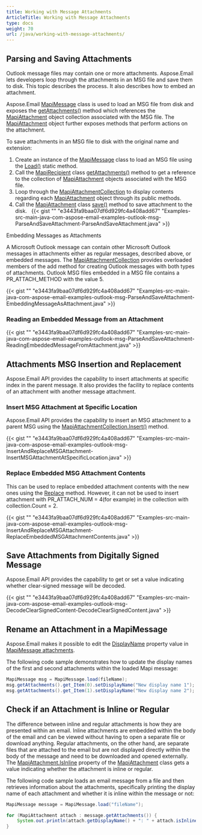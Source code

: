 ```yaml
---
title: Working with Message Attachments
ArticleTitle: Working with Message Attachments
type: docs
weight: 70
url: /java/working-with-message-attachments/
---
```


## **Parsing and Saving Attachments**

Outlook message files may contain one or more attachments. Aspose.Email lets developers loop through the attachments in an MSG file and save them to disk. This topic describes the process. It also describes how to embed an attachment.

Aspose.Email [MapiMessage](https://reference.aspose.com/email/java/com.aspose.email/mapimessage/) class is used to load an MSG file from disk and exposes the [getAttachments()](https://reference.aspose.com/email/java/com.aspose.email/mapimessage/#getAttachments--) method which references the [MapiAttachment](https://reference.aspose.com/email/java/com.aspose.email/mapiattachment/) object collection associated with the MSG file. The [MapiAttachment](https://reference.aspose.com/email/java/com.aspose.email/mapiattachment/) object further exposes methods that perform actions on the attachment.

To save attachments in an MSG file to disk with the original name and extension:

1. Create an instance of the [MapiMessage](https://reference.aspose.com/email/java/com.aspose.email/mapimessage/) class to load an MSG file using the [Load()](https://reference.aspose.com/email/java/com.aspose.email/mapimessage/#load-java.lang.String-) static method.
2. Call the [MapiRecipient](https://reference.aspose.com/email/java/com.aspose.email/mapirecipient/) class [getAttachments()](https://reference.aspose.com/email/java/com.aspose.email/mapimessage/#getAttachments--) method to get a reference to the collection of [MapiAttachment](https://reference.aspose.com/email/java/com.aspose.email/mapiattachment/) objects associated with the MSG file.
3. Loop through the [MapiAttachmentCollection](https://reference.aspose.com/email/java/com.aspose.email/mapiattachmentcollection/) to display contents regarding each [MapiAttachment](https://reference.aspose.com/email/java/com.aspose.email/mapiattachment/) object through its public methods.
4. Call the [MapiAttachment](https://reference.aspose.com/email/java/com.aspose.email/mapiattachment/) class [save()](https://reference.aspose.com/email/java/com.aspose.email/mapiattachment/#save-java.lang.String-) method to save attachment to the disk.
 
{{< gist "" "e3443fa9baa07df6d929fc4a408add67" "Examples-src-main-java-com-aspose-email-examples-outlook-msg-ParseAndSaveAttachment-ParseAndSaveAttachment.java" >}}

Embedding Messages as Attachments

A Microsoft Outlook message can contain other Microsoft Outlook messages in attachments either as regular messages, described above, or embedded messages. The [MapiAttachmentCollection](https://reference.aspose.com/email/java/com.aspose.email/mapiattachmentcollection/)  provides overloaded members of the add method for creating Outlook messages with both types of attachments. Outlook MSG files embedded in a MSG file contains a PR_ATTACH_METHOD with the value 5.

{{< gist "" "e3443fa9baa07df6d929fc4a408add67" "Examples-src-main-java-com-aspose-email-examples-outlook-msg-ParseAndSaveAttachment-EmbeddingMessageAsAttachment.java" >}}

### **Reading an Embedded Message from an Attachment**

{{< gist "" "e3443fa9baa07df6d929fc4a408add67" "Examples-src-main-java-com-aspose-email-examples-outlook-msg-ParseAndSaveAttachment-ReadingEmbeddedMessageFromAttachment.java" >}}

## **Attachments MSG Insertion and Replacement**

Aspose.Email API provides the capability to insert attachments at specific index in the parent message. It also provides the facility to replace contents of an attachment with another message attachment.

### **Insert MSG Attachment at Specific Location**

Aspose.Email API provides the capability to insert an MSG attachment to a parent MSG using the [MapiAttachmentCollection.Insert()](https://reference.aspose.com/email/java/com.aspose.email/mapiattachmentcollection/#insert-int-java.lang.String-com.aspose.email.MapiMessage-) method.

{{< gist "" "e3443fa9baa07df6d929fc4a408add67" "Examples-src-main-java-com-aspose-email-examples-outlook-msg-InsertAndReplaceMSGAttachment-InsertMSGAttachmentAtSpecificLocation.java" >}}

### **Replace Embedded MSG Attachment Contents**

This can be used to replace embedded attachment contents with the new ones using the [Replace](https://reference.aspose.com/email/java/com.aspose.email/mapiattachmentcollection/#replace-int-java.lang.String-com.aspose.email.MapiMessage-) method. However, it can not be used to insert attachment with PR_ATTACH_NUM = 4(for example) in the collection with collection.Count = 2.

{{< gist "" "e3443fa9baa07df6d929fc4a408add67" "Examples-src-main-java-com-aspose-email-examples-outlook-msg-InsertAndReplaceMSGAttachment-ReplaceEmbeddedMSGAttachmentContents.java" >}}

## **Save Attachments from Digitally Signed Message**

Aspose.Email API provides the capability to get or set a value indicating whether clear-signed message will be decoded. 

{{< gist "" "e3443fa9baa07df6d929fc4a408add67" "Examples-src-main-java-com-aspose-email-examples-outlook-msg-DecodeClearSignedContent-DecodeClearSignedContent.java" >}}

## **Rename an Attachment in a MapiMessage**

Aspose.Email makes it possible to edit the [DisplayName](https://reference.aspose.com/email/java/com.aspose.email/mapiattachment/#setDisplayName-java.lang.String-) property value in [MapiMessage attachments](https://reference.aspose.com/email/java/com.aspose.email/mapiattachment/).

The following code sample demonstrates how to update the display names of the first and second attachments within the loaded Mapi message:

```java
MapiMessage msg = MapiMessage.load(fileName);
msg.getAttachments().get_Item(0).setDisplayName("New display name 1");
msg.getAttachments().get_Item(1).setDisplayName("New display name 2");
```
## **Check if an Attachment is Inline or Regular**

The difference between inline and regular attachments is how they are presented within an email. Inline attachments are embedded within the body of the email and can be viewed without having to open a separate file or download anything. Regular attachments, on the other hand, are separate files that are attached to the email but are not displayed directly within the body of the message and need to be downloaded and opened externally. The [MapiAttachment.IsInline](https://reference.aspose.com/email/java/com.aspose.email/mapiattachment/#isInline--) property of the [MapiAttachment](https://reference.aspose.com/email/java/com.aspose.email/mapiattachment/) class gets a value indicating whether the attachment is inline or regular.

The following code sample loads an email message from a file and then retrieves information about the attachments, specifically printing the display name of each attachment and whether it is inline within the message or not:

```java
MapiMessage message = MapiMessage.load("fileName");

for (MapiAttachment attach : message.getAttachments()) {
    System.out.println(attach.getDisplayName() + ": " + attach.isInline());
}
```

